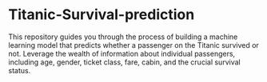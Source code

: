 # Titanic-Survival-prediction
 This repository guides you through the process of building a machine learning model that predicts whether a passenger on the Titanic survived or not. Leverage the wealth of information about individual passengers, including age, gender, ticket class, fare, cabin, and the crucial survival status.
